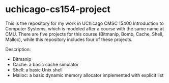 # uchicago-cs154-project
This is the repository for my work in UChicago CMSC 15400 Introduction to Computer Systems, which is modeled after a course with the same name at CMU. There are five projects for this course (Bitmanip, Bomb, Cache, Shell, Malloc), while this repository includes four of these projects.             

Description:
- Bitmanip  
- Cache: a basic cache simulator    
- Shell: a basic Unix shell
- Malloc: a basic dynamic memory allocator implemented with explicit list  
